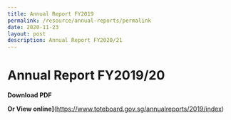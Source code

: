 ```yaml
---
title: Annual Report FY2019
permalink: /resource/annual-reports/permalink
date: 2020-11-23
layout: post
description: Annual Report FY2020/21
---
```



# Annual Report FY2019/20
**Download PDF** 

**Or View online]**(https://www.toteboard.gov.sg/annualreports/2019/index)

